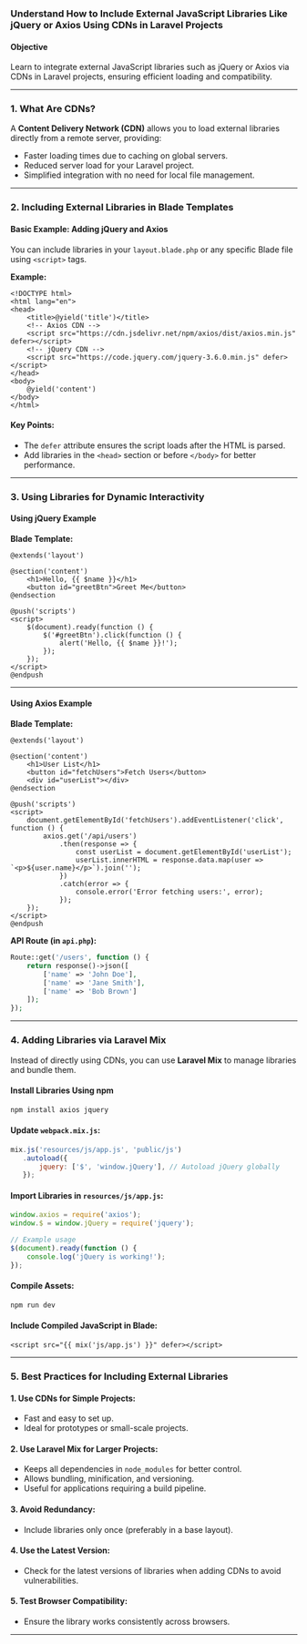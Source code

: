 ### **Understand How to Include External JavaScript Libraries Like jQuery or Axios Using CDNs in Laravel Projects**

#### **Objective**  
Learn to integrate external JavaScript libraries such as jQuery or Axios via CDNs in Laravel projects, ensuring efficient loading and compatibility.

---

### **1. What Are CDNs?**  
A **Content Delivery Network (CDN)** allows you to load external libraries directly from a remote server, providing:  
- Faster loading times due to caching on global servers.  
- Reduced server load for your Laravel project.  
- Simplified integration with no need for local file management.

---

### **2. Including External Libraries in Blade Templates**

#### **Basic Example: Adding jQuery and Axios**
You can include libraries in your `layout.blade.php` or any specific Blade file using `<script>` tags.

**Example:**  
```blade
<!DOCTYPE html>
<html lang="en">
<head>
    <title>@yield('title')</title>
    <!-- Axios CDN -->
    <script src="https://cdn.jsdelivr.net/npm/axios/dist/axios.min.js" defer></script>
    <!-- jQuery CDN -->
    <script src="https://code.jquery.com/jquery-3.6.0.min.js" defer></script>
</head>
<body>
    @yield('content')
</body>
</html>
```

#### **Key Points:**  
- The `defer` attribute ensures the script loads after the HTML is parsed.  
- Add libraries in the `<head>` section or before `</body>` for better performance.

---

### **3. Using Libraries for Dynamic Interactivity**

#### **Using jQuery Example**
**Blade Template:**  
```blade
@extends('layout')

@section('content')
    <h1>Hello, {{ $name }}</h1>
    <button id="greetBtn">Greet Me</button>
@endsection

@push('scripts')
<script>
    $(document).ready(function () {
        $('#greetBtn').click(function () {
            alert('Hello, {{ $name }}!');
        });
    });
</script>
@endpush
```

---

#### **Using Axios Example**
**Blade Template:**  
```blade
@extends('layout')

@section('content')
    <h1>User List</h1>
    <button id="fetchUsers">Fetch Users</button>
    <div id="userList"></div>
@endsection

@push('scripts')
<script>
    document.getElementById('fetchUsers').addEventListener('click', function () {
        axios.get('/api/users')
            .then(response => {
                const userList = document.getElementById('userList');
                userList.innerHTML = response.data.map(user => `<p>${user.name}</p>`).join('');
            })
            .catch(error => {
                console.error('Error fetching users:', error);
            });
    });
</script>
@endpush
```

**API Route (in `api.php`):**  
```php
Route::get('/users', function () {
    return response()->json([
        ['name' => 'John Doe'],
        ['name' => 'Jane Smith'],
        ['name' => 'Bob Brown']
    ]);
});
```

---

### **4. Adding Libraries via Laravel Mix**  

Instead of directly using CDNs, you can use **Laravel Mix** to manage libraries and bundle them.

#### **Install Libraries Using npm**  
```bash
npm install axios jquery
```

#### **Update `webpack.mix.js`:**  
```javascript
mix.js('resources/js/app.js', 'public/js')
   .autoload({
       jquery: ['$', 'window.jQuery'], // Autoload jQuery globally
   });
```

#### **Import Libraries in `resources/js/app.js`:**  
```javascript
window.axios = require('axios');
window.$ = window.jQuery = require('jquery');

// Example usage
$(document).ready(function () {
    console.log('jQuery is working!');
});
```

#### **Compile Assets:**  
```bash
npm run dev
```

#### **Include Compiled JavaScript in Blade:**  
```blade
<script src="{{ mix('js/app.js') }}" defer></script>
```

---

### **5. Best Practices for Including External Libraries**

#### **1. Use CDNs for Simple Projects:**  
- Fast and easy to set up.  
- Ideal for prototypes or small-scale projects.

#### **2. Use Laravel Mix for Larger Projects:**  
- Keeps all dependencies in `node_modules` for better control.  
- Allows bundling, minification, and versioning.  
- Useful for applications requiring a build pipeline.

#### **3. Avoid Redundancy:**  
- Include libraries only once (preferably in a base layout).

#### **4. Use the Latest Version:**  
- Check for the latest versions of libraries when adding CDNs to avoid vulnerabilities.

#### **5. Test Browser Compatibility:**  
- Ensure the library works consistently across browsers.

---
